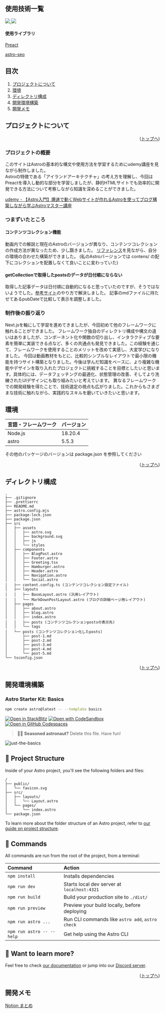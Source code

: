 <div id="top"></div>

## 使用技術一覧

<div style="display: inline">
  <!-- フロントエンドのフレームワーク一覧 -->
  <a href="https://nodejs.org/ja">
  <img src="https://img.shields.io/badge/-Node.js-000000.svg?logo=node.js&style=for-the-badge">
  </a>
  <a href="https://astro.build/">
  <img src="https://img.shields.io/badge/-Astro-484A7A.svg?logo=astro&style=for-the-badge">
  </a>
</div>

#### 使用ライブラリ

<div>
  <!-- 使用ライブラリ -->
  <p><a href="https://preactjs.com/">Preact</a></p>
  <p><a href="https://github.com/jonasmerlin/astro-seo">astro-seo</a></p>
</div>


## 目次

1. [プロジェクトについて](#プロジェクトについて)
2. [環境](#環境)
3. [ディレクトリ構成](#ディレクトリ構成)
4. [開発環境構築](#開発環境構築)
5. [開発メモ](#開発メモ)


## プロジェクトについて

<p align="right">(<a href="#top">トップへ</a>)</p>

<!-- プロジェクトの環境を記載 -->
### プロジェクトの概要

<p>
  このサイトはAstroの基本的な構文や使用方法を学習するためにudemy講座を見ながら制作しました。<br />
  Astroの特徴である「アイランドアーキテクチャ」の考え方を理解し、今回はPreactを導入し動的な部分を学習しましたが、静的HTMLサイトでも効率的に開発できる方法について考察しながら知識を深めることができました。
</p>

<a href="https://www.udemy.com/course/astro-web-dev-tutorial/?couponCode=KEEPLEARNING">udemy - 【Astro入門】爆速で動くWebサイトが作れるAstroを使ってブログ構築しながら学ぶAstroマスター講座</a>

### つまずいたところ

#### コンテンツコレクション機能

<p>
  動画内での解説と現在のAstroのバージョンが異なり、コンテンツコレクションの作成方法が異なったため、少し躓きました。  
  <a href="https://docs.astro.build/en/guides/content-collections/#generating-routes-from-content">リファレンス</a>を見ながら、自分の環境の合わせた構築ができました。  
  (私のAstroバージョンでは contens/ の配下にコレクションを配置しなくて良いことに変わっていた)
</p>

#### getCollectionで取得したpostsのデータが日付順にならない

<p>
  取得した記事データは日付順に自動的になると思っていたのですが、そうではないようでした。<a href="https://evoworx.dev/blog/astro-sorted-posts/">参考サイト</a>のやり方で解決しました。  
  記事のmdファイルに持たせてあるpubDateで比較して表示を調整しました。
</p>


### 制作後の振り返り

<p>
Next.jsを軸にして学習を進めてきましたが、今回初めて他のフレームワークに触れることができました。  
フレームワーク独自のディレクトリ構成や構文の違いはありましたが、コンポーネント化や関数の切り出し、インタラクティブな要素を簡単に実装できる点など、多くの共通点も発見できました。この経験を通じて、フレームワークを使用することのメリットを改めて実感し、大変学びになりました。  
今回は動画教材をもとに、比較的シンプルなレイアウトで最小限の機能を持つサイト構築となりました。今後は学んだ知識をベースに、より複雑な機能やデザインを取り入れたプロジェクトに挑戦することを目標としたいと思います。具体的には、データフェッチングの最適化、状態管理の改善、そしてより洗練されたUIデザインにも取り組みたいと考えています。  
異なるフレームワークでの開発経験を得たことで、技術選定の視点も広がりました。これからもさまざまな技術に触れながら、実践的なスキルを磨いていきたいと思います。
</p>

## 環境

<!-- 言語、フレームワーク、ミドルウェア、インフラの一覧とバージョンを記載 -->

| 言語・フレームワーク | バージョン |
| -------------------- | ---------- |
| Node.js              | 18.20.4    |
| astro                | 5.5.3      |

その他のパッケージのバージョンは package.json を参照してください

<p align="right">(<a href="#top">トップへ</a>)</p>

## ディレクトリ構成

```
.
├── .gitignore
├── .prettierrc
├── README.md
├── astro.config.mjs
├── package-lock.json
├── package.json
├── src
│   ├── assets
│   │   ├── astro.svg
│   │   ├── background.svg
│   │   ├── js
│   │   └── styles
│   ├── components
│   │   ├── BlogPost.astro
│   │   ├── Footer.astro
│   │   ├── Greeting.tsx
│   │   ├── Hamburger.astro
│   │   ├── Header.astro
│   │   ├── Navigation.astro
│   │   └── Social.astro
│   ├── content.config.ts (コンテンツコレクション設定ファイル)
│   ├── layouts
│   │   ├── BaseLayout.astro (汎用レイアウト)
│   │   └── MarkDownPostLayout.astro (ブログの詳細ページ用レイアウト)
│   ├── pages
│   │   ├── about.astro
│   │   ├── blog.astro
│   │   ├── index.astro
│   │   ├── posts (コンテンツコレクションpostsの表示先)
│   │   └── tags
│   └── posts (コンテンツコレクション化したposts)
│       ├── post-1.md
│       ├── post-2.md
│       ├── post-3.md
│       ├── post-4.md
│       └── post-5.md
└── tsconfig.json
```

<p align="right">(<a href="#top">トップへ</a>)</p>

## 開発環境構築

### Astro Starter Kit: Basics

```sh
npm create astro@latest -- --template basics
```

[![Open in StackBlitz](https://developer.stackblitz.com/img/open_in_stackblitz.svg)](https://stackblitz.com/github/withastro/astro/tree/latest/examples/basics)
[![Open with CodeSandbox](https://assets.codesandbox.io/github/button-edit-lime.svg)](https://codesandbox.io/p/sandbox/github/withastro/astro/tree/latest/examples/basics)
[![Open in GitHub Codespaces](https://github.com/codespaces/badge.svg)](https://codespaces.new/withastro/astro?devcontainer_path=.devcontainer/basics/devcontainer.json)

> 🧑‍🚀 **Seasoned astronaut?** Delete this file. Have fun!

![just-the-basics](https://github.com/withastro/astro/assets/2244813/a0a5533c-a856-4198-8470-2d67b1d7c554)

## 🚀 Project Structure

Inside of your Astro project, you'll see the following folders and files:

```text
/
├── public/
│   └── favicon.svg
├── src/
│   ├── layouts/
│   │   └── Layout.astro
│   └── pages/
│       └── index.astro
└── package.json
```

To learn more about the folder structure of an Astro project, refer to [our guide on project structure](https://docs.astro.build/en/basics/project-structure/).

## 🧞 Commands

All commands are run from the root of the project, from a terminal:

| Command                   | Action                                           |
| :------------------------ | :----------------------------------------------- |
| `npm install`             | Installs dependencies                            |
| `npm run dev`             | Starts local dev server at `localhost:4321`      |
| `npm run build`           | Build your production site to `./dist/`          |
| `npm run preview`         | Preview your build locally, before deploying     |
| `npm run astro ...`       | Run CLI commands like `astro add`, `astro check` |
| `npm run astro -- --help` | Get help using the Astro CLI                     |

## 👀 Want to learn more?

Feel free to check [our documentation](https://docs.astro.build) or jump into our [Discord server](https://astro.build/chat).

<p align="right">(<a href="#top">トップへ</a>)</p>

## 開発メモ

<p><a href="https://www.notion.so/Astro-1bcdf53fe25a800889aff83d999ce255?pvs=4">Notion まとめ</a></p>

